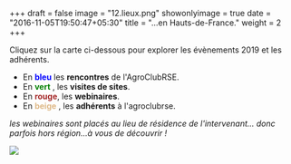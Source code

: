 +++
draft = false
image = "12.lieux.png"
showonlyimage = true
date = "2016-11-05T19:50:47+05:30"
title = "...en Hauts-de-France."
weight = 2
+++

<!--more-->

Cliquez sur la carte ci-dessous pour explorer les évènements 2019 et les adhérents.

- En <span style='color:blue'>**bleu** </span> les **rencontres** de l'AgroClubRSE.
- En <span style='color:green '>**vert** </span>, les **visites de sites**.
- En <span style='color:brown'>**rouge**</span>,   les **webinaires**.
- En <span style='color:BurlyWood  '>**beige** </span>, les **adhérents** à l'agroclubrse.

*les webinaires sont placés au lieu de résidence de l'intervenant... donc parfois hors région...à vous de découvrir !*

[![](https://res.cloudinary.com/julienmottet/image/upload/v1575473623/Contenus/carte2019.png)](https://umap.openstreetmap.fr/fr/map/evenements-et-adherents-agroclubrse-2019_395770)
